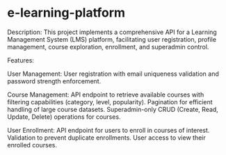 # e-learning-platform

Description:
This project implements a comprehensive API for a Learning Management System (LMS) platform, facilitating user registration, profile management, course exploration, enrollment, and superadmin control.

Features:

User Management:
User registration with email uniqueness validation and password strength enforcement.

Course Management:
API endpoint to retrieve available courses with filtering capabilities (category, level, popularity).
Pagination for efficient handling of large course datasets.
Superadmin-only CRUD (Create, Read, Update, Delete) operations for courses.

User Enrollment:
API endpoint for users to enroll in courses of interest.
Validation to prevent duplicate enrollments.
User access to view their enrolled courses.
